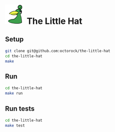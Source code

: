 # <img src="resources/icon.png" width=64 /> The Little Hat

## Setup
```bash
git clone git@github.com:octorock/the-little-hat
cd the-little-hat
make
```

## Run
```bash
cd the-little-hat
make run
```

## Run tests
```bash
cd the-little-hat
make test
```